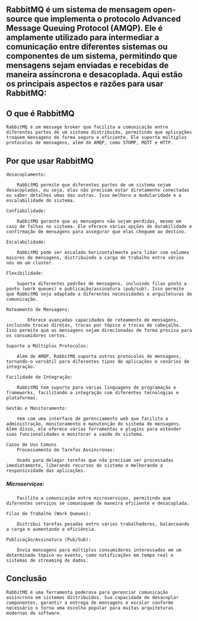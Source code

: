 ## RabbitMQ é um sistema de mensagem open-source que implementa o protocolo Advanced Message Queuing Protocol (AMQP). Ele é amplamente utilizado para intermediar a comunicação entre diferentes sistemas ou componentes de um sistema, permitindo que mensagens sejam enviadas e recebidas de maneira assíncrona e desacoplada. Aqui estão os principais aspectos e razões para usar RabbitMQ:

## O que é RabbitMQ
    RabbitMQ é um message broker que facilita a comunicação entre diferentes partes de um sistema distribuído, permitindo que aplicações troquem mensagens de forma segura e eficiente. Ele suporta múltiplos protocolos de mensagens, além do AMQP, como STOMP, MQTT e HTTP.

## Por que usar RabbitMQ
    desacoplamento:

        RabbitMQ permite que diferentes partes de um sistema sejam desacopladas, ou seja, elas não precisam estar diretamente conectadas ou saber detalhes umas das outras. Isso melhora a modularidade e a escalabilidade do sistema.

    Confiabilidade:

        RabbitMQ garante que as mensagens não sejam perdidas, mesmo em caso de falhas no sistema. Ele oferece várias opções de durabilidade e confirmação de mensagens para assegurar que elas cheguem ao destino.

    Escalabilidade:

        RabbitMQ pode ser escalado horizontalmente para lidar com volumes maiores de mensagens, distribuindo a carga de trabalho entre vários nós em um cluster.

    Flexibilidade:

        Suporta diferentes padrões de mensagens, incluindo filas ponto a ponto (work queues) e publicação/assinatura (pub/sub). Isso permite que RabbitMQ seja adaptado a diferentes necessidades e arquiteturas de comunicação.

    Roteamento de Mensagens:

            Oferece avançadas capacidades de roteamento de mensagens, incluindo trocas diretas, trocas por tópico e trocas de cabeçalho. Isso permite que as mensagens sejam direcionadas de forma precisa para os consumidores certos.

    Suporte a Múltiplos Protocolos:

        Além de AMQP, RabbitMQ suporta outros protocolos de mensagens, tornando-o versátil para diferentes tipos de aplicações e cenários de integração.

    Facilidade de Integração:

        RabbitMQ tem suporte para várias linguagens de programação e frameworks, facilitando a integração com diferentes tecnologias e plataformas.

    Gestão e Monitoramento:

        Vem com uma interface de gerenciamento web que facilita a administração, monitoramento e manutenção do sistema de mensagens. Além disso, ele oferece várias ferramentas e plugins para estender suas funcionalidades e monitorar a saúde do sistema.

    Casos de Uso Comuns
        Processamento de Tarefas Assíncronas:

        Usado para delegar tarefas que não precisam ser processadas imediatamente, liberando recursos do sistema e melhorando a responsividade das aplicações.

   ##### Microserviços:

        Facilita a comunicação entre microserviços, permitindo que diferentes serviços se comuniquem de maneira eficiente e desacoplada.

    Filas de Trabalho (Work Queues):

        Distribui tarefas pesadas entre vários trabalhadores, balanceando a carga e aumentando a eficiência.

    Publicação/Assinatura (Pub/Sub):

        Envia mensagens para múltiplos consumidores interessados em um determinado tópico ou evento, como notificações em tempo real e sistemas de streaming de dados.
        
## Conclusão

    RabbitMQ é uma ferramenta poderosa para gerenciar comunicação assíncrona em sistemas distribuídos. Sua capacidade de desacoplar componentes, garantir a entrega de mensagens e escalar conforme necessário o torna uma escolha popular para muitas arquiteturas modernas de software.